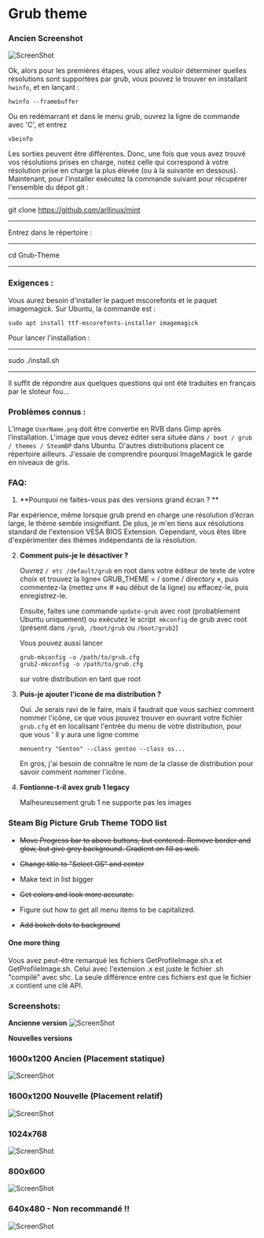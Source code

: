 # Grub theme

### Ancien Screenshot

![ScreenShot](http://i.imgur.com/yQCOjnR.png)

Ok, alors pour les premières étapes, vous allez vouloir déterminer quelles résolutions sont supportées par grub, vous pouvez le trouver en installant `hwinfo`, et en lançant :

```
hwinfo --framebuffer
```

Ou en redémarrant et dans le menu grub, ouvrez la ligne de commande avec 'C', et entrez

```
vbeinfo
```

Les sorties peuvent être différentes. Donc, une fois que vous avez trouvé vos résolutions prises en charge, notez celle qui correspond à votre résolution prise en charge la plus élevée (ou à la suivante en dessous). Maintenant, pour l’installer exécutez la commande suivant pour récupérer l'ensemble du dépot git :

---

git clone https://github.com/arllinux/mint

---

Entrez dans le répertoire :

---

cd Grub-Theme

---


### Exigences :

Vous aurez besoin d'installer le paquet mscorefonts et le paquet imagemagick. Sur Ubuntu, la commande est :

```
sudo apt install ttf-mscorefonts-installer imagemagick

```
Pour lancer l'installation :

---
sudo ./install.sh

---

Il suffit de répondre aux quelques questions qui ont été traduites en français par le sloteur fou...

### Problèmes connus :

L’image `UserName.png` doit être convertie en RVB dans Gimp après l’installation. L'image que vous devez éditer sera située dans `/ boot / grub / themes / SteamBP` dans Ubuntu. D'autres distributions placent ce répertoire ailleurs. J'essaie de comprendre pourquoi ImageMagick le garde en niveaux de gris.
### FAQ:

1.  **Pourquoi ne faites-vous pas des versions grand écran ? **

   Par expérience, même lorsque grub prend en charge une résolution d’écran large, le thème semble insignifiant. De plus, je m'en tiens aux résolutions standard de l'extension VESA BIOS Extension. Cependant, vous êtes libre d'expérimenter des thèmes indépendants de la résolution.

2.  **Comment puis-je le désactiver ?**

    Ouvrez `/ etc /default/grub` en root dans votre éditeur de texte de votre choix et trouvez la ligne« GRUB_THEME = / some / directory », puis commentez-la (mettez un« # »au début de la ligne) ou effacez-le, puis enregistrez-le.

     Ensuite, faites une commande `update-grub` avec root (probablement Ubuntu uniquement) ou exécutez le script` mkconfig` de grub avec root (présent dans `/grub`,` /boot/grub` ou `/boot/grub2`)

     Vous pouvez aussi lancer

        grub-mkconfig -o /path/to/grub.cfg
        grub2-mkconfig -o /path/to/grub.cfg

    sur votre distribution en tant que root

3.  **Puis-je ajouter l'icone de ma distribution ?**

    Oui. Je serais ravi de le faire, mais il faudrait que vous sachiez comment nommer l'icône, ce que vous pouvez trouver en ouvrant votre fichier `grub.cfg` et en localisant l'entrée du menu de votre distribution, pour que vous ' ll y aura une ligne comme

        menuentry "Gentoo" --class gentoo --class os...

    En gros, j'ai besoin de connaître le nom de la classe de distribution pour savoir comment nommer l'icône.

4.  **Fontionne-t-il avex grub 1 legacy**

    Malheureusement grub 1 ne supporte pas les images

### Steam Big Picture Grub Theme TODO list

- ~~Move Progress bar to above buttons, but centered. Remove border and glow, but give grey background. Gradient on fill as well.~~

- ~~Change title to "Select OS" and center~~

- Make text in list bigger

- ~~Get colors and look more accurate.~~

- Figure out how to get all menu items to be capitalized.

- ~~Add bokeh dots to background~~

#### One more thing

Vous avez peut-être remarqué les fichiers GetProfileImage.sh.x et GetProfileImage.sh. Celui avec l'extension .x est juste le fichier .sh "compilé" avec shc. La seule différence entre ces fichiers est que le fichier .x contient une clé API.

### Screenshots:

**Ancienne version**
![ScreenShot](http://i.imgur.com/T4pbHXT.png)

**Nouvelles versions**

### 1600x1200  Ancien (Placement statique)
![ScreenShot](http://i.imgur.com/RbZttjy.png)

### 1600x1200 Nouvelle (Placement relatif)
![ScreenShot](http://i.imgur.com/USD0JJP.png)

### 1024x768
![ScreenShot](http://i.imgur.com/bMxCQ4E.png)

### 800x600
![ScreenShot](http://i.imgur.com/HxX2EsO.png)

### 640x480 - Non recommandé !!
![ScreenShot](http://i.imgur.com/l5aT9fE.png)


